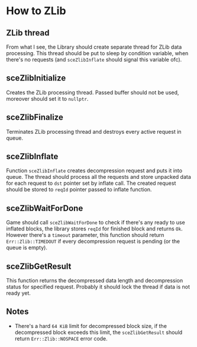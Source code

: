 # How to ZLib

## ZLib thread
From what I see, the Library should create separate thread for ZLib data processing. This thread should be put to sleep by condition variable, when there's no requests (and `sceZlibInflate` should signal this variable ofc).

## sceZlibInitialize
Creates the ZLib processing thread. Passed buffer should not be used, moreover should set it to `nullptr`.

## sceZlibFinalize
Terminates ZLib processing thread and destroys every active request in queue.

## sceZlibInflate
Function `sceZlibInflate` creates decompression request and puts it into queue. The thread should process all the requests and store unpacked data for each request to `dst` pointer set by inflate call. The created request should be stored to `reqId` pointer passed to inflate function.

## sceZlibWaitForDone
Game should call `sceZlibWaitForDone` to check if there's any ready to use inflated blocks, the library stores `reqId` for finished block and returns `Ok`. However there's a `timeout` parameter, this function should return `Err::Zlib::TIMEDOUT` if every decompression request is pending (or the queue is empty).

## sceZlibGetResult
This function returns the decompressed data length and decompression status for specified request. Probably it should lock the thread if data is not ready yet.


## Notes
* There's a hard `64 KiB` limit for decompressed block size, if the decompressed block exceeds this limit, the `sceZlibGetResult` should return `Err::Zlib::NOSPACE` error code.
